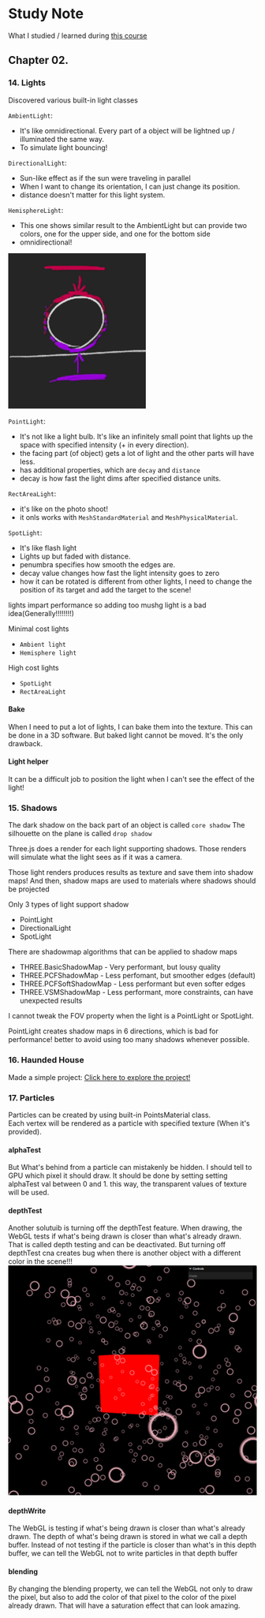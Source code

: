 # Study Note

What I studied / learned during [this course](https://threejs-journey.com)

## Chapter 02.

### 14. Lights

Discovered various built-in light classes

`AmbientLight`:

- It's like omnidirectional. Every part of a object will be lightned up / illuminated the same way.
- To simulate light bouncing!

`DirectionalLight`:

- Sun-like effect as if the sun were traveling in parallel
- When I want to change its orientation, I can just change its position.
- distance doesn't matter for this light system.

`HemisphereLight`:

- This one shows similar result to the AmbientLight but can provide two colors, one for the upper side, and one for the bottom side
- omnidirectional!

![HemisphereLight](./images/hemisphere-light.png)

`PointLight`:

- It's not like a light bulb. It's like an infinitely small point that lights up the space with specified intensity (+ in every direction).
- the facing part (of object) gets a lot of light and the other parts will have less.
- has additional properties, which are `decay` and `distance`
- decay is how fast the light dims after specified distance units.

`RectAreaLight`:

- it's like on the photo shoot!
- it onls works with `MeshStandardMaterial` and `MeshPhysicalMaterial`.

`SpotLight`:

- It's like flash light
- Lights up but faded with distance.
- penumbra specifies how smooth the edges are.
- decay value changes how fast the light intensity goes to zero
- how it can be rotated is different from other lights, I need to change the position of its target and add the target to the scene!

lights impart performance so adding too mushg light is a bad idea(Generally!!!!!!!!)

Minimal cost lights

- `Ambient light`
- `Hemisphere light`

High cost lights

- `SpotLight`
- `RectAreaLight`

#### Bake

When I need to put a lot of lights, I can bake them into the texture.
This can be done in a 3D software. But baked light cannot be moved. It's the only drawback.

#### Light helper

It can be a difficult job to position the light when I can't see the effect of the light!

### 15. Shadows

The dark shadow on the back part of an object is called `core shadow`
The silhouette on the plane is called `drop shadow`

Three.js does a render for each light supporting shadows. Those renders will simulate what the light sees as if it was a camera.

Those light renders produces results as texture and save them into shadow maps!
And then, shadow maps are used to materials where shadows should be projected

Only 3 types of light support shadow

- PointLight
- DirectionalLight
- SpotLight

There are shadowmap algorithms that can be applied to shadow maps

- THREE.BasicShadowMap - Very performant, but lousy quality
- THREE.PCFShadowMap - Less perfomant, but smoother edges (default)
- THREE.PCFSoftShadowMap - Less performant but even softer edges
- THREE.VSMShadowMap - Less performant, more constraints, can have unexpected results

I cannot tweak the FOV property when the light is a PointLight or SpotLight.

PointLight creates shadow maps in 6 directions, which is bad for performance!
better to avoid using too many shadows whenever possible.

### 16. Haunded House

Made a simple project: [Click here to explore the project!](https://jeheecheon.github.io/threejs-journey/practice-02-haunted-house)

### 17. Particles

Particles can be created by using built-in PointsMaterial class.  
Each vertex will be rendered as a particle with specified texture (When it's provided).

#### alphaTest
But What's behind from a particle can mistakenly be hidden. I should tell to GPU which pixel it should draw. It should be done by setting setting alphaTest val between 0 and 1. this way, the transparent values of texture will be used.  

#### depthTest
Another solutuib is turning off the depthTest feature. When drawing, the WebGL tests if what's being drawn is closer than what's already drawn. That is called depth testing and can be deactivated.
But turning off depthTest cna creates bug when there is another object with a different color in the scene!!!
![alt text](./images/depthTest.png)

#### depthWrite
The WebGL is testing if what's being drawn is closer than what's already drawn. The depth of what's being drawn is stored in what we call a depth buffer. Instead of not testing if the particle is closer than what's in this depth buffer, we can tell the WebGL not to write particles in that depth buffer

#### blending
By changing the blending property, we can tell the WebGL not only to draw the pixel, but also to add the color of that pixel to the color of the pixel already drawn. That will have a saturation effect that can look amazing.
